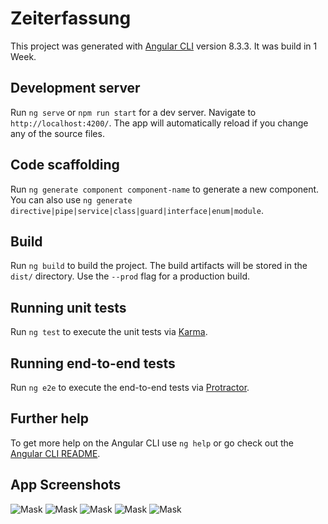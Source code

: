 # Zeiterfassung

This project was generated with [Angular CLI](https://github.com/angular/angular-cli) version 8.3.3.
It was build in 1 Week.

## Development server

Run `ng serve` or `npm run start` for a dev server. Navigate to `http://localhost:4200/`. The app will automatically reload if you change any of the source files.

## Code scaffolding

Run `ng generate component component-name` to generate a new component. You can also use `ng generate directive|pipe|service|class|guard|interface|enum|module`.

## Build

Run `ng build` to build the project. The build artifacts will be stored in the `dist/` directory. Use the `--prod` flag for a production build.

## Running unit tests

Run `ng test` to execute the unit tests via [Karma](https://karma-runner.github.io).

## Running end-to-end tests

Run `ng e2e` to execute the end-to-end tests via [Protractor](http://www.protractortest.org/).

## Further help

To get more help on the Angular CLI use `ng help` or go check out the [Angular CLI README](https://github.com/angular/angular-cli/blob/master/README.md).

## App Screenshots


![Mask](../master/git-readme/Screen01.png)
![Mask](../master/git-readme/Screen02.png)
![Mask](../master/git-readme/Screen03.png)
![Mask](../master/git-readme/Screen04.png)
![Mask](../master/git-readme/Screen05.png)

